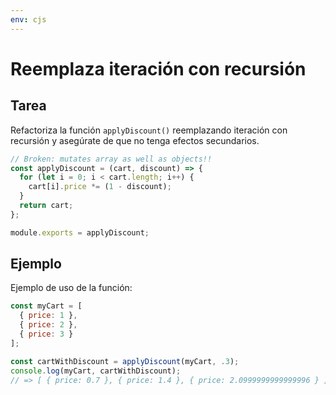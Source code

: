 ```yaml
---
env: cjs
---
```


# Reemplaza iteración con recursión

## Tarea

Refactoriza la función `applyDiscount()` reemplazando iteración con recursión y
asegúrate de que no tenga efectos secundarios.

```js
// Broken: mutates array as well as objects!!
const applyDiscount = (cart, discount) => {
  for (let i = 0; i < cart.length; i++) {
    cart[i].price *= (1 - discount);
  }
  return cart;
};

module.exports = applyDiscount;
```

## Ejemplo

Ejemplo de uso de la función:

```js
const myCart = [
  { price: 1 },
  { price: 2 },
  { price: 3 }
];

const cartWithDiscount = applyDiscount(myCart, .3);
console.log(myCart, cartWithDiscount);
// => [ { price: 0.7 }, { price: 1.4 }, { price: 2.0999999999999996 } ]
```
